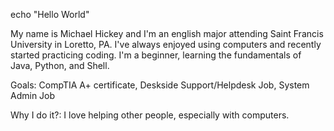 echo "Hello World"

My name is Michael Hickey and I'm an english major attending Saint Francis University in Loretto, PA. I've always enjoyed using computers and recently started practicing coding. I'm a beginner, learning the fundamentals of Java, Python, and Shell.

Goals: CompTIA A+ certificate, Deskside Support/Helpdesk Job, System Admin Job

Why I do it?: I love helping other people, especially with computers.

<!--
**mykar1/mykar1** is a ✨ _special_ ✨ repository because its `README.md` (this file) appears on your GitHub profile.

Here are some ideas to get you started:

- 🔭 I’m currently working on ...
- 🌱 I’m currently learning ...
- 👯 I’m looking to collaborate on ...
- 🤔 I’m looking for help with ...
- 💬 Ask me about ...
- 📫 How to reach me: ...
- 😄 Pronouns: ...
- ⚡ Fun fact: ...
-->

